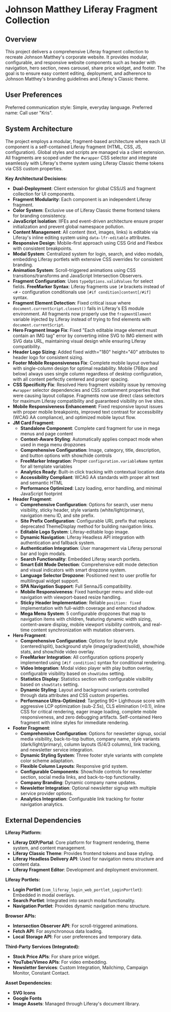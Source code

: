 # Johnson Matthey Liferay Fragment Collection

## Overview
This project delivers a comprehensive Liferay fragment collection to recreate Johnson Matthey's corporate website. It provides modular, configurable, and responsive website components such as header with navigation, hero section, news carousel, share price widget, and footer. The goal is to ensure easy content editing, deployment, and adherence to Johnson Matthey's branding guidelines and Liferay's Classic theme.

## User Preferences
Preferred communication style: Simple, everyday language.
Preferred name: Call user "Kris".

## System Architecture
The project employs a modular, fragment-based architecture where each UI component is a self-contained Liferay fragment (HTML, CSS, JS, configuration). Global styles and scripts are managed via a client extension. All fragments are scoped under the `#wrapper` CSS selector and integrate seamlessly with Liferay's theme system using Liferay Classic theme tokens via CSS custom properties.

**Key Architectural Decisions:**
- **Dual-Deployment**: Client extension for global CSS/JS and fragment collection for UI components.
- **Fragment Modularity**: Each component is an independent Liferay fragment.
- **Color System**: Exclusive use of Liferay Classic theme frontend tokens for branding consistency.
- **JavaScript Isolation**: IIFEs and event-driven architecture ensure proper initialization and prevent global namespace pollution.
- **Content Management**: All content (text, images, links) is editable via Liferay's inline editing system using `data-lfr-editable` attributes.
- **Responsive Design**: Mobile-first approach using CSS Grid and Flexbox with consistent breakpoints.
- **Modal System**: Centralized system for login, search, and video modals, embedding Liferay portlets with extensive CSS overrides for consistent branding.
- **Animation System**: Scroll-triggered animations using CSS transitions/transforms and JavaScript Intersection Observers.
- **Fragment Configuration**: Uses `typeOptions.validValues` for select fields.
**FreeMarker Syntax**: Liferay fragments use `[#` brackets instead of `<#` - configuration conditionals use `[#if condition]content[/#if]` syntax.
- **Fragment Element Detection**: Fixed critical issue where `document.currentScript.closest()` fails in Liferay's ES module environment. All fragments now properly use the `fragmentElement` variable injected by Liferay instead of trying to find elements with `document.currentScript`.
- **Hero Fragment Image Fix**: Fixed "Each editable image element must contain an IMG tag" error by converting inline SVG to IMG element with SVG data URL, maintaining visual design while ensuring Liferay compatibility.
- **Header Logo Sizing**: Added fixed width="180" height="40" attributes to header logo for consistent sizing.
- **Footer Mobile Responsiveness Fix**: Complete mobile layout overhaul with single-column design for optimal readability. Mobile (768px and below) always uses single column regardless of desktop configuration, with all content perfectly centered and proper spacing.
- **CSS Specificity Fix**: Resolved Hero fragment visibility issue by removing `#wrapper` selector dependencies and CSS containment properties that were causing layout collapse. Fragments now use direct class selectors for maximum Liferay compatibility and guaranteed visibility on live sites.
- **Mobile Responsiveness Enhancement**: Fixed responsive layout issues with proper mobile breakpoints, improved text contrast for accessibility (WCAG AA compliance), and optimized mobile layout flow.
- **JM Card Fragment**:
    - **Standalone Component**: Complete card fragment for use in mega menus and page content
    - **Context-Aware Styling**: Automatically applies compact mode when used in mega menu dropzones
    - **Comprehensive Configuration**: Image, category, title, description, and button options with show/hide controls
    - **FreeMarker Integration**: Proper `configuration.variableName` syntax for all template variables
    - **Analytics Ready**: Built-in click tracking with contextual location data
    - **Accessibility Compliant**: WCAG AA standards with proper alt text and semantic HTML
    - **Performance Optimized**: Lazy loading, error handling, and minimal JavaScript footprint
- **Header Fragment**:
    - **Comprehensive Configuration**: Options for search, user menu visibility, sticky header, style variants (white/light/primary), navigation menu ID, and site prefix.
    - **Site Prefix Configuration**: Configurable URL prefix that replaces deprecated ThemeDisplay method for building navigation links.
    - **Editable Logo System**: Liferay-editable logo image.
    - **Dynamic Navigation**: Liferay Headless API integration with authentication and fallback system.
    - **Authentication Integration**: User management via Liferay personal bar and login modals.
    - **Search Functionality**: Embedded Liferay search portlets.
    - **Smart Edit Mode Detection**: Comprehensive edit mode detection and visual indicators with smart dropzone system.
    - **Language Selector Dropzone**: Positioned next to user profile for multilingual widget support.
    - **SPA Navigation Support**: Full SennaJS compatibility.
    - **Mobile Responsiveness**: Fixed hamburger menu and slide-out navigation with viewport-based resize handling.
    - **Sticky Header Implementation**: Reliable `position: fixed` implementation with full-width coverage and enhanced shadow.
    - **Mega Menu System**: 5 configurable dropzones that map to navigation items with children, featuring dynamic width sizing, content-aware display, mobile viewport visibility controls, and real-time content synchronization with mutation observers.
- **Hero Fragment**:
    - **Comprehensive Configuration**: Options for layout style (centered/split), background style (image/gradient/solid), show/hide stats, and show/hide video overlay.
    - **FreeMarker Integration**: All configuration options properly implemented using `[#if condition]` syntax for conditional rendering.
    - **Video Integration**: Modal video player with play button overlay, configurable visibility based on `showVideo` setting.
    - **Statistics Display**: Statistics section with configurable visibility based on `showStats` setting.
    - **Dynamic Styling**: Layout and background variants controlled through data attributes and CSS custom properties.
    - **Performance Ultra-Optimized**: Targeting 90+ Lighthouse score with aggressive LCP optimization (sub-2.5s), CLS elimination (<0.1), inline CSS for critical rendering, eager image loading, complete mobile responsiveness, and zero debugging artifacts. Self-contained Hero fragment with inline styles for immediate rendering.
- **Footer Fragment**:
    - **Comprehensive Configuration**: Options for newsletter signup, social media visibility, back-to-top button, company name, style variants (dark/light/primary), column layouts (5/4/3 columns), link tracking, and newsletter service integration.
    - **Dynamic Styling System**: Three footer style variants with complete color scheme adaptation.
    - **Flexible Column Layouts**: Responsive grid system.
    - **Configurable Components**: Show/hide controls for newsletter section, social media links, and back-to-top functionality.
    - **Company Branding**: Dynamic company name updates.
    - **Newsletter Integration**: Optional newsletter signup with multiple service provider options.
    - **Analytics Integration**: Configurable link tracking for footer navigation analytics.

## External Dependencies

**Liferay Platform:**
- **Liferay DXP/Portal**: Core platform for fragment rendering, theme system, and content management.
- **Liferay Classic Theme**: Provides frontend tokens and base styling.
- **Liferay Headless Delivery API**: Used for navigation menu structure and content data.
- **Liferay Fragment Editor**: Development and deployment environment.

**Liferay Portlets:**
- **Login Portlet** (`com_liferay_login_web_portlet_LoginPortlet`): Embedded in modal overlays.
- **Search Portlet**: Integrated into search modal functionality.
- **Navigation Portlet**: Provides dynamic navigation menu structure.

**Browser APIs:**
- **Intersection Observer API**: For scroll-triggered animations.
- **Fetch API**: For asynchronous data loading.
- **Local Storage API**: For user preferences and temporary data.

**Third-Party Services (Integrated):**
- **Stock Price APIs**: For share price widget.
- **YouTube/Vimeo APIs**: For video embedding.
- **Newsletter Services**: Custom Integration, Mailchimp, Campaign Monitor, Constant Contact.

**Asset Dependencies:**
- **SVG Icons**
- **Google Fonts**
- **Image Assets**: Managed through Liferay's document library.